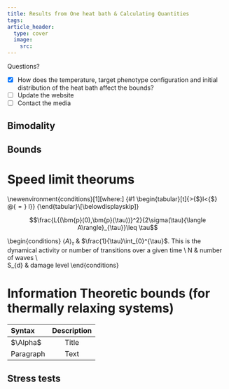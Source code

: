 ```yaml
---
title: Results from One heat bath & Calculating Quantities
tags: 
article_header:
  type: cover
  image:
    src: 
---
```

Questions? 

- [x] How does the temperature, target phenotype configuration and initial distribution of the heat bath affect the bounds?
- [ ] Update the website
- [ ] Contact the media
## Bimodality 



## Bounds 

# Speed limit theorums 

\newenvironment{conditions}[1][where:]
  {#1 \begin{tabular}[t]{>{$}l<{$} @{${}={}$} l}}
  {\end{tabular}\\[\belowdisplayskip]}
  
  $$\frac{L{(\bm{p}(0),\bm{p}(\tau))}^2}{2\sigma(\tau){\langle A\rangle}_{\tau}}\leq \tau$$

\begin{conditions}
 ${\langle A\rangle}_{\tau}$     & $\frac{1}{\tau}\int_{0}^{\tau}$. This is the dynamical activity or number of transitions over a given time  \\
 N     &  number of waves \\   
 S_{d} &  damage level
\end{conditions}

# Information Theoretic bounds (for thermally relaxing systems)

| Syntax      | Description | 
| :---        |    :----:   | 
| $\Alpha$      | Title       |
| Paragraph   | Text        |



## Stress tests 



 
